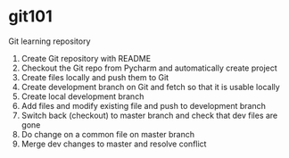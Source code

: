 # git101
Git learning repository


1. Create Git repository with README
2. Checkout the Git repo from Pycharm and automatically create project
3. Create files locally and push them to Git
4. Create development branch on Git and fetch so that it is usable locally
5. Create local development branch
6. Add files and modify existing file and push to development branch
7. Switch back (checkout) to master branch and check that dev files are gone
8. Do change on a common file on master branch
9. Merge dev changes to master and resolve conflict

